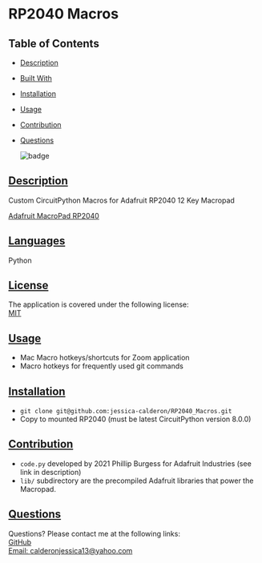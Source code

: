 # RP2040 Macros
## Table of Contents
* [Description](#description)
* [Built With](#languages)
* [Installation](#installation)
* [Usage](#usage)
* [Contribution](#contribution)
* [Questions](#questions)

    ![badge](https://img.shields.io/badge/license-MIT-blue)

## [Description](#table-of-contents)
Custom CircuitPython Macros for Adafruit RP2040 12 Key Macropad

[Adafruit MacroPad RP2040](https://cdn-learn.adafruit.com/downloads/pdf/adafruit-macropad-rp2040.pdf)

## [Languages](#table-of-contents)
Python
## [License](#table-of-contents)
The application is covered under the following license: <br>
    [MIT](https://choosealicense.com/licenses/MIT)
## [Usage](#table-of-contents)
* Mac Macro hotkeys/shortcuts for Zoom application 
* Macro hotkeys for frequently used git commands

## [Installation](#table-of-contents)
* `git clone git@github.com:jessica-calderon/RP2040_Macros.git` 
* Copy to mounted RP2040 (must be latest CircuitPython version 8.0.0)

## [Contribution](#table-of-contents)
* `code.py` developed by 2021 Phillip Burgess for Adafruit Industries (see link in description)
* `lib/` subdirectory are the precompiled Adafruit libraries that power the Macropad.

## [Questions](#table-of-contents)
Questions? Please contact me at the following links: <br>
[GitHub](https://github.com/jessica-calderon) <br>
[Email: calderonjessica13@yahoo.com](mailto:calderonjessica13@yahoo.com)
